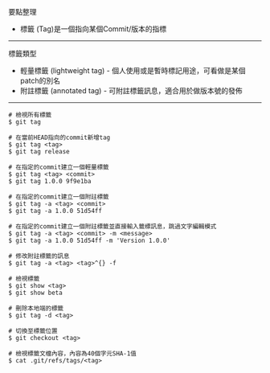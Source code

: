 要點整理
- 標籤 (Tag)是一個指向某個Commit/版本的指標

---

標籤類型
- 輕量標籤 (lightweight tag) - 個人使用或是暫時標記用途，可看做是某個patch的別名
- 附註標籤 (annotated tag) - 可附註標籤訊息，適合用於做版本號的發佈

---

```
# 檢視所有標籤
$ git tag
```

```
# 在當前HEAD指向的commit新增tag
$ git tag <tag>
$ git tag release
```

```
# 在指定的commit建立一個輕量標籤
$ git tag <tag> <commit>
$ git tag 1.0.0 9f9e1ba
```

```
# 在指定的commit建立一個附註標籤
$ git tag -a <tag> <commit>
$ git tag -a 1.0.0 51d54ff
```

```
# 在指定的commit建立一個附註標籤並直接輸入籤標訊息，跳過文字編輯模式
$ git tag -a <tag> <commit> -m <message>
$ git tag -a 1.0.0 51d54ff -m 'Version 1.0.0'
```

```
# 修改附註標籤的訊息
$ git tag -a <tag> <tag>^{} -f
```

```
# 檢視標籤
$ git show <tag>
$ git show beta
```

```
# 刪除本地端的標籤
$ git tag -d <tag>
```

```
# 切換至標籤位置
$ git checkout <tag>
```

```
# 檢視標籤文檔內容，內容為40個字元SHA-1值
$ cat .git/refs/tags/<tag>
```